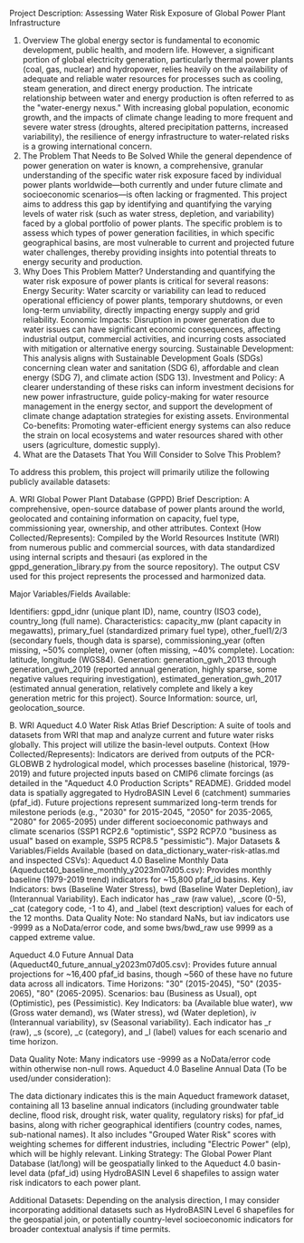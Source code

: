 

Project Description: Assessing Water Risk Exposure of Global Power Plant Infrastructure
1. Overview 
The global energy sector is fundamental to economic development, public health, and modern life. However, a significant portion of global electricity generation, particularly thermal power plants (coal, gas, nuclear) and hydropower, relies heavily on the availability of adequate and reliable water resources for processes such as cooling, steam generation, and direct energy production. The intricate relationship between water and energy production is often referred to as the "water-energy nexus." With increasing global population, economic growth, and the impacts of climate change leading to more frequent and severe water stress (droughts, altered precipitation patterns, increased variability), the resilience of energy infrastructure to water-related risks is a growing international concern.
2. The Problem That Needs to Be Solved
While the general dependence of power generation on water is known, a comprehensive, granular understanding of the specific water risk exposure faced by individual power plants worldwide—both currently and under future climate and socioeconomic scenarios—is often lacking or fragmented. This project aims to address this gap by identifying and quantifying the varying levels of water risk (such as water stress, depletion, and variability) faced by a global portfolio of power plants. The specific problem is to assess which types of power generation facilities, in which specific geographical basins, are most vulnerable to current and projected future water challenges, thereby providing insights into potential threats to energy security and production.
3. Why Does This Problem Matter?
Understanding and quantifying the water risk exposure of power plants is critical for several reasons:
Energy Security: Water scarcity or variability can lead to reduced operational efficiency of power plants, temporary shutdowns, or even long-term unviability, directly impacting energy supply and grid reliability.
Economic Impacts: Disruption in power generation due to water issues can have significant economic consequences, affecting industrial output, commercial activities, and incurring costs associated with mitigation or alternative energy sourcing.
Sustainable Development: This analysis aligns with Sustainable Development Goals (SDGs) concerning clean water and sanitation (SDG 6), affordable and clean energy (SDG 7), and climate action (SDG 13).
Investment and Policy: A clearer understanding of these risks can inform investment decisions for new power infrastructure, guide policy-making for water resource management in the energy sector, and support the development of climate change adaptation strategies for existing assets.
Environmental Co-benefits: Promoting water-efficient energy systems can also reduce the strain on local ecosystems and water resources shared with other users (agriculture, domestic supply).
4. What are the Datasets That You Will Consider to Solve This Problem?

To address this problem, this project will primarily utilize the following publicly available datasets:

A. WRI Global Power Plant Database (GPPD)
Brief Description: A comprehensive, open-source database of power plants around the world, geolocated and containing information on capacity, fuel type, commissioning year, ownership, and other attributes.
Context (How Collected/Represents): Compiled by the World Resources Institute (WRI) from numerous public and commercial sources, with data standardized using internal scripts and thesauri (as explored in the gppd_generation_library.py from the source repository). The output CSV used for this project represents the processed and harmonized data.

Major Variables/Fields Available:

Identifiers: gppd_idnr (unique plant ID), name, country (ISO3 code), country_long (full name).
Characteristics: capacity_mw (plant capacity in megawatts), primary_fuel (standardized primary fuel type), other_fuel1/2/3 (secondary fuels, though data is sparse), commissioning_year (often missing, ~50% complete), owner (often missing, ~40% complete).
Location: latitude, longitude (WGS84).
Generation: generation_gwh_2013 through generation_gwh_2019 (reported annual generation, highly sparse, some negative values requiring investigation), estimated_generation_gwh_2017 (estimated annual generation, relatively complete and likely a key generation metric for this project).
Source Information: source, url, geolocation_source.

B. WRI Aqueduct 4.0 Water Risk Atlas
Brief Description: A suite of tools and datasets from WRI that map and analyze current and future water risks globally. This project will utilize the basin-level outputs.
Context (How Collected/Represents): Indicators are derived from outputs of the PCR-GLOBWB 2 hydrological model, which processes baseline (historical, 1979-2019) and future projected inputs based on CMIP6 climate forcings (as detailed in the "Aqueduct 4.0 Production Scripts" README). Gridded model data is spatially aggregated to HydroBASIN Level 6 (catchment) summaries (pfaf_id). Future projections represent summarized long-term trends for milestone periods (e.g., "2030" for 2015-2045, "2050" for 2035-2065, "2080" for 2065-2095) under different socioeconomic pathways and climate scenarios (SSP1 RCP2.6 "optimistic", SSP2 RCP7.0 "business as usual" based on example, SSP5 RCP8.5 "pessimistic").
Major Datasets & Variables/Fields Available (based on data_dictionary_water-risk-atlas.md and inspected CSVs):
Aqueduct 4.0 Baseline Monthly Data (Aqueduct40_baseline_monthly_y2023m07d05.csv):
Provides monthly baseline (1979-2019 trend) indicators for ~15,800 pfaf_id basins.
Key Indicators: bws (Baseline Water Stress), bwd (Baseline Water Depletion), iav (Interannual Variability).
Each indicator has _raw (raw value), _score (0-5), _cat (category code, -1 to 4), and _label (text description) values for each of the 12 months.
Data Quality Note: No standard NaNs, but iav indicators use -9999 as a NoData/error code, and some bws/bwd_raw use 9999 as a capped extreme value.

Aqueduct 4.0 Future Annual Data (Aqueduct40_future_annual_y2023m07d05.csv):
Provides future annual projections for ~16,400 pfaf_id basins, though ~560 of these have no future data across all indicators.
Time Horizons: "30" (2015-2045), "50" (2035-2065), "80" (2065-2095).
Scenarios: bau (Business as Usual), opt (Optimistic), pes (Pessimistic).
Key Indicators: ba (Available blue water), ww (Gross water demand), ws (Water stress), wd (Water depletion), iv (Interannual variability), sv (Seasonal variability).
Each indicator has _r (raw), _s (score), _c (category), and _l (label) values for each scenario and time horizon.

Data Quality Note: Many indicators use -9999 as a NoData/error code within otherwise non-null rows.
Aqueduct 4.0 Baseline Annual Data (To be used/under consideration):

The data dictionary indicates this is the main Aqueduct framework dataset, containing all 13 baseline annual indicators (including groundwater table decline, flood risk, drought risk, water quality, regulatory risks) for pfaf_id basins, along with richer geographical identifiers (country codes, names, sub-national names).
It also includes "Grouped Water Risk" scores with weighting schemes for different industries, including "Electric Power" (elp), which will be highly relevant.
Linking Strategy: The Global Power Plant Database (lat/long) will be geospatially linked to the Aqueduct 4.0 basin-level data (pfaf_id) using HydroBASIN Level 6 shapefiles to assign water risk indicators to each power plant.

Additional Datasets: Depending on the analysis direction, I may consider incorporating additional datasets such as HydroBASIN Level 6 shapefiles for the geospatial join, or potentially country-level socioeconomic indicators for broader contextual analysis if time permits.






